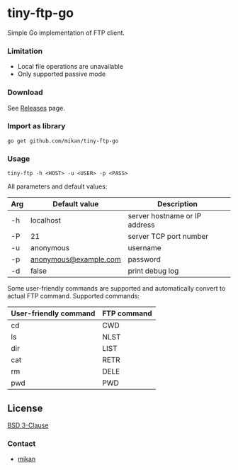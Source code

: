 tiny-ftp-go
===========

Simple Go implementation of FTP client.

### Limitation

- Local file operations are unavailable
- Only supported passive mode

### Download

See [Releases](https://github.com/mikan/tiny-ftp-go/releases) page.

### Import as library

```
go get github.com/mikan/tiny-ftp-go
```

### Usage

```
tiny-ftp -h <HOST> -u <USER> -p <PASS>
```

All parameters and default values:

| Arg | Default value         | Description                   |
| --- | --------------------- | ----------------------------- |
| -h  | localhost             | server hostname or IP address |
| -P  | 21                    | server TCP port number        |
| -u  | anonymous             | username                      |
| -p  | anonymous@example.com | password                      |
| -d  | false                 | print debug log               |

Some user-friendly commands are supported and automatically convert to actual FTP command.
Supported commands:

| User-friendly command | FTP command |
| --------------------- | ----------- |
| cd                    | CWD         |
| ls                    | NLST        |
| dir                   | LIST        |
| cat                   | RETR        |
| rm                    | DELE        |
| pwd                   | PWD         |

## License

[BSD 3-Clause](LICENSE)

### Contact

- [mikan](https://github.com/mikan)

